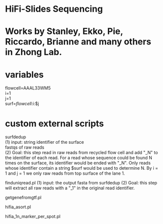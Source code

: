 # HiFi-Slides Sequencing


# Works by Stanley, Ekko, Pie, Riccardo, Brianne and many others in Zhong Lab.


# variables
flowcell=AAAL33WM5  
i=1  
j=1  
surf=$flowcell:$i:$j   

# custom external scripts


surfdedup  
(1) input: 
string identifier of the surface  
fastqs of raw reads  
(2) Goal: this step read in raw reads from recycled flow cell and add "_N" to the identifier of each read. For a read whose sequence could be found N times on the surface, its identifier would be ended with "_N". Only reads whose identifier contain a string $surf would be used to determine N. By i = 1 and j = 1 we only raw reads from top surface of the lane 1. 


finduniqread.pl 
(1) input: the output fasta from surfdedup
(2) Goal: this step will extract all raw reads with a "_1" in the original read identifier. 

getgenefromgtf.pl  

hifia_asort.pl  

hifia_1n_marker_per_spot.pl  

